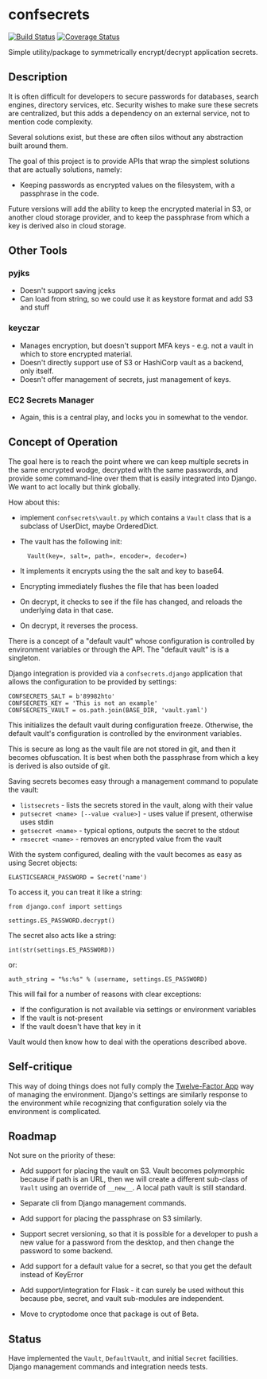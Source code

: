 # confsecrets
[![Build Status](https://travis-ci.org/danizen/confsecrets.svg?branch=master)](https://travis-ci.org/danizen/confsecrets) [![Coverage Status](https://coveralls.io/repos/github/danizen/confsecrets/badge.svg?branch=master)](https://coveralls.io/github/danizen/confsecrets?branch=master)

Simple utility/package to symmetrically encrypt/decrypt application secrets.

## Description

It is often difficult for developers to secure passwords for databases, search
engines, directory services, etc.  Security wishes to make sure these secrets
are centralized, but this adds a dependency on an external service, not to
mention code complexity.

Several solutions exist, but these are often silos without any abstraction built
around them.

The goal of this project is to provide APIs that wrap the simplest solutions that
are actually solutions, namely:
 - Keeping passwords as encrypted values on the filesystem, with a passphrase in the code.

Future versions will add the ability to keep the encrypted material in S3, or
another cloud storage provider, and to keep the passphrase from which a key is
derived also in cloud storage.

## Other Tools

### pyjks

- Doesn't support saving jceks
- Can load from string, so we could use it as keystore format and add S3 and stuff

### keyczar

- Manages encryption, but doesn't support MFA keys - e.g. not a vault in which to store
  encrypted material.
- Doesn't directly support use of S3 or HashiCorp vault as a backend, only itself.
- Doesn't offer management of secrets, just management of keys.

### EC2 Secrets Manager

- Again, this is a central play, and locks you in somewhat to the vendor.

## Concept of Operation

The goal here is to reach the point where we can keep multiple secrets in the same 
encrypted wodge, decrypted with the same passwords, and provide some command-line over 
them that is easily integrated into Django.  We want to act locally but think globally.

How about this:
  - implement `confsecrets\vault.py` which contains a `Vault` class that is a subclass of UserDict, maybe OrderedDict.
  - The vault has the following init:

          Vault(key=, salt=, path=, encoder=, decoder=)

  - It implements it encrypts using the the salt and key to base64.
  - Encrypting immediately flushes the file that has been loaded
  - On decrypt, it checks to see if the file has changed, and reloads the underlying data in that case.
  - On decrypt, it reverses the process.

There is a concept of a "default vault" whose configuration is controlled by environment variables or through the API.
The "default vault" is is a singleton.   

Django integration is provided via a `confsecrets.django` application that allows the configuration to be provided by settings:

    CONFSECRETS_SALT = b'89982hto'
    CONFSECRETS_KEY = 'This is not an example'
    CONFSECRETS_VAULT = os.path.join(BASE_DIR, 'vault.yaml')

This initializes the default vault during configuration freeze. Otherwise, the default vault's configuration is controlled by the environment variables.

This is secure as long as the vault file are not stored in git, and then it becomes obfuscation. It is best when both the passphrase from which a key is derived is also outside of git.

Saving secrets becomes easy through a management command to populate the vault:

  * `listsecrets` - lists the secrets stored in the vault, along with their value
  * `putsecret <name> [--value <value>]` - uses value if present, otherwise uses stdin
  * `getsecret <name>` - typical options, outputs the secret to the stdout
  * `rmsecret <name>` - removes an encrypted value from the vault

With the system configured, dealing with the vault becomes as easy as using Secret objects:

    ELASTICSEARCH_PASSWORD = Secret('name')

To access it, you can treat it like a string:

    from django.conf import settings

    settings.ES_PASSWORD.decrypt()

The secret also acts like a string:

    int(str(settings.ES_PASSWORD))

or:

    auth_string = "%s:%s" % (username, settings.ES_PASSWORD)
  
This will fail for a number of reasons with clear exceptions:
   - If  the configuration is not available via settings or environment variables
   - If the vault is not-present
   - If the vault doesn't have that key in it

Vault would then know how to deal with the operations described above.

## Self-critique

This way of doing things does not fully comply the [Twelve-Factor App](https://12factor.net/) way of managing the environment.  Django's settings are similarly response to the environment while recognizing that configuration solely via the environment is complicated.

## Roadmap

Not sure on the priority of these:

- Add support for placing the vault on S3.  Vault becomes polymorphic because if path is an URL, then we will create a different sub-class of `Vault` using an override of `__new__`.  A local path vault is still standard.

- Separate cli from Django management commands.

- Add support for placing the passphrase on S3 similarly.

- Support secret versioning, so that it is possible for a developer to push a new value for a password from the desktop,
  and then change the password to some backend.

- Add support for a default value for a secret, so that you get the default instead of KeyError

- Add support/integration for Flask - it can surely be used without this because pbe, secret, and vault sub-modules are independent.

- Move to cryptodome once that package is out of Beta.

## Status

Have implemented the `Vault`, `DefaultVault`, and initial `Secret` facilities.  Django management commands and integration needs tests.
